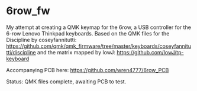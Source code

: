 # 6row_fw

My attempt at creating a QMK keymap for the 6row, a USB controller for the 6-row Lenovo Thinkpad keyboards. Based on the QMK files for the Discipline by coseyfannitutti: https://github.com/qmk/qmk_firmware/tree/master/keyboards/coseyfannitutti/discipline and the matrix mapped by lowJ: https://github.com/lowJ/tp-keyboard

Accompanying PCB here: https://github.com/wren4777/6row_PCB

Status: QMK files complete, awaiting PCB to test.

